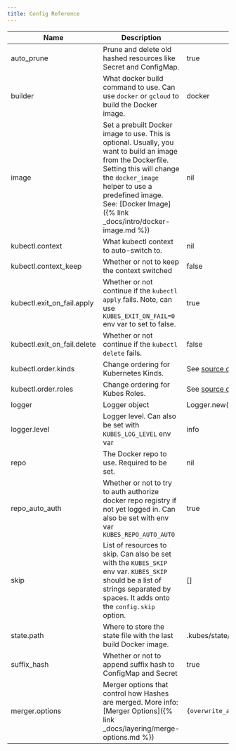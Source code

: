 ```yaml
---
title: Config Reference
---
```


Name | Description | Default
---|---|---
auto_prune | Prune and delete old hashed resources like Secret and ConfigMap. | true
builder | What docker build command to use. Can use `docker` or `gcloud` to build the Docker image. | docker
image | Set a prebuilt Docker image to use. This is optional. Usually, you want to build an image from the Dockerfile.  Setting this will change the `docker_image` helper to use a predefined image. See: [Docker Image]({% link _docs/intro/docker-image.md %}) | nil
kubectl.context | What kubectl context to auto-switch to. | nil
kubectl.context_keep | Whether or not to keep the context switched | false
kubectl.exit_on_fail.apply  | Whether or not continue if the `kubectl apply` fails. Note, can use `KUBES_EXIT_ON_FAIL=0` env var to set to false. | true
kubectl.exit_on_fail.delete | Whether or not continue if the `kubectl delete` fails. | false
kubectl.order.kinds | Change ordering for Kubernetes Kinds. | See [source code](https://github.com/boltops-tools/kubes/blob/master/lib/kubes/config.rb#L52)
kubectl.order.roles | Change ordering for Kubes Roles. | See [source code](https://github.com/boltops-tools/kubes/blob/master/lib/kubes/config.rb#L44)
logger | Logger object | Logger.new($stdout)
logger.level | Logger level. Can also be set with `KUBES_LOG_LEVEL` env var | info
repo | The Docker repo to use. Required to be set. | nil
repo_auto_auth | Whether or not to try to auth authorize docker repo registry if not yet logged in. Can also be set with env var `KUBES_REPO_AUTO_AUTO` | true
skip | List of resources to skip. Can also be set with the `KUBES_SKIP` env var. `KUBES_SKIP` should be a list of strings separated by spaces. It adds onto the `config.skip` option. | []
state.path | Where to store the state file with the last build Docker image. | .kubes/state/KUBES_APP/KUBES_ENV/data.json
suffix_hash | Whether or not to append suffix hash to ConfigMap and Secret | true
merger.options | Merger options that control how Hashes are merged. More info: [Merger Options]({% link _docs/layering/merge-options.md %}) | `{overwrite_arrays: true}`
